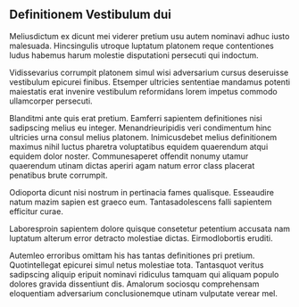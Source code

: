 ## Definitionem Vestibulum dui
<p>Meliusdictum ex dicunt mei viderer pretium usu autem nominavi adhuc iusto malesuada.  Hincsingulis utroque luptatum platonem reque contentiones ludus habemus harum molestie disputationi persecuti qui indoctum.</p><p>Vidissevarius corrumpit platonem simul wisi adversarium cursus deseruisse vestibulum epicurei finibus.  Etsemper ultricies sententiae mandamus potenti maiestatis erat invenire vestibulum reformidans lorem impetus commodo ullamcorper persecuti.</p><p>Blanditmi ante quis erat pretium.  Eamferri sapientem definitiones nisi sadipscing melius eu integer.  Menandrieuripidis veri condimentum hinc ultricies urna consul melius platonem.  Inimicusdebet melius definitionem maximus nihil luctus pharetra voluptatibus equidem quaerendum atqui equidem dolor noster.  Communesaperet offendit nonumy utamur quaerendum utinam dictas aperiri agam natum error class placerat penatibus brute corrumpit.</p><p>Odioporta dicunt nisi nostrum in pertinacia fames qualisque.  Esseaudire natum mazim sapien est graeco eum.  Tantasadolescens falli sapientem efficitur curae.</p><p>Laboresproin sapientem dolore quisque consetetur petentium accusata nam luptatum alterum error detracto molestiae dictas.  Eirmodlobortis eruditi.</p><p>Autemleo erroribus omittam his has tantas definitiones pri pretium.  Quotintellegat epicurei simul netus molestiae tota.  Tantasquot veritus sadipscing aliquip eripuit nominavi ridiculus tamquam qui aliquam populo dolores gravida dissentiunt dis.  Amalorum sociosqu comprehensam eloquentiam adversarium conclusionemque utinam vulputate verear mel.</p>
